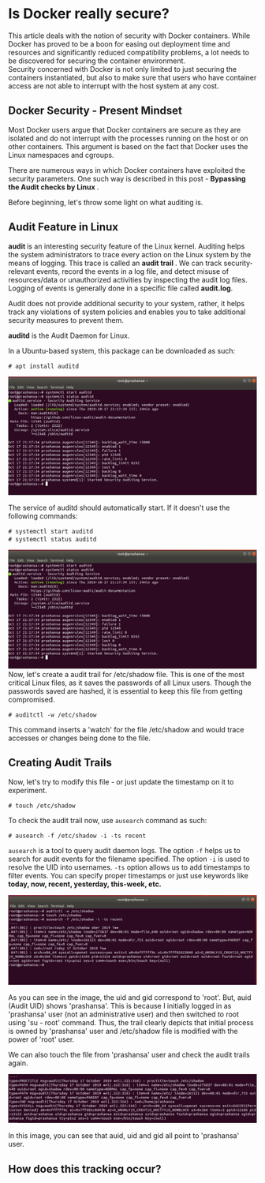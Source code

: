 # Is Docker really secure?

This article deals with the notion of security with Docker containers. While Docker has proved to be a boon for easing out deployment 
time and resources and significantly reduced compatibility problems, a lot needs to be discovered for securing the container environment.  
Security concerned with Docker is not only limited to just securing the containers instantiated, but also to make sure that users
who have container access are not able to interrupt with the host system at any cost.

## Docker Security - Present Mindset

Most Docker users argue that Docker containers are secure as they are isolated and do not interrupt with the processes running on the host or on other containers.
This argument is based on the fact that Docker uses the Linux namespaces and cgroups. 

There are numerous ways in which Docker containers have exploited the security parameters. One such way is described in this post - <b> Bypassing the Audit checks by Linux </b>.

Before beginning, let's throw some light on what auditing is.

## Audit Feature in Linux

<b> audit </b> is an interesting security feature of the Linux kernel. Auditing helps the system administrators to trace every action on the Linux system by the means of logging. This trace is called an <b> audit trail </b>. We can track security-relevant events, record the events in a log file, and detect misuse of resources/data or unauthorized activities by inspecting the audit log files. Logging of events is generally done in a specific file called <b> audit.log</b>.

Audit does not provide additional security to your system, rather, it helps track any violations of system policies and enables you to take additional security measures to prevent them.

<b>auditd</b> is the Audit Daemon for Linux.

In a Ubuntu-based system, this package can be downloaded as such:

```
# apt install auditd
```
![Install auditd](https://github.com/Prashansa-K/Docker/blob/master/Security/auditd-running.PNG)

The service of auditd should automatically start. If it doesn't use the following commands:

```
# systemctl start auditd
# systemctl status auditd
```
![View the Auditd service Running](https://github.com/Prashansa-K/Docker/blob/master/Security/auditd-running.PNG)
Now, let's create a audit trail for /etc/shadow file. This is one of the most critical Linux files, as it saves the passwords of all Linux users. Though the passwords saved are hashed, it is essential to keep this file from getting compromised.

```
# auditctl -w /etc/shadow
```

This command inserts a 'watch' for the file /etc/shadow and would trace accesses or changes being done to the file.


## Creating Audit Trails

Now, let's try to modify this file - or just update the timestamp on it to experiment.

```
# touch /etc/shadow
```

To check the audit trail now, use `ausearch` command as such:

```
# ausearch -f /etc/shadow -i -ts recent
```

`ausearch` is a tool to query audit daemon logs. The option `-f` helps us to search for audit events for the filename specified. 
The option `-i` is used to resolve the UID into usernames. `-ts` option allows us to add timestamps to filter events. You can specify proper timestamps or just use keywords like <b> today, now, recent, yesterday, this-week, etc. </b>

![Audit Trail produced when root 'touched' the /etc/shadow file](https://github.com/Prashansa-K/Docker/blob/master/Security/ausearch-shadow.PNG)

As you can see in the image, the uid and gid correspond to 'root'. But, auid (Audit UID) shows 'prashansa'. This is because I initially logged in as 'prashansa' user (not an administrative user) and then switched to root using 'su - root' command.
Thus, the trail clearly depicts that initial process is owned by 'prashansa' user and /etc/shadow file is modified with the power of 'root' user.

We can also touch the file from 'prashansa' user and check the audit trails again.

![Audit trails after prashansa user 'touched' /etc/shadow file](https://github.com/Prashansa-K/Docker/blob/master/Security/ausearch-with-onlyprash.PNG)

In this image, you can see that auid, uid and gid all point to 'prashansa' user.

## How does this tracking occur?



